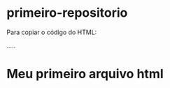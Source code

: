 # primeiro-repositorio



Para copiar o código  do HTML:

.....

<html>
  <h1>Meu primeiro arquivo html</h1>
</html>
